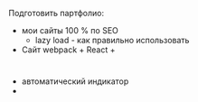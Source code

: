 Подготовить партфолио:
- мои сайты 100 % по SEO
    - lazy load - как правильно использовать 
- Сайт webpack + React + 



 # #################################################################################################################

- автоматический индикатор
- 